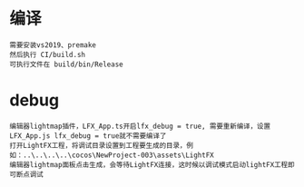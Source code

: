 # 编译
	需要安装vs2019、premake
	然后执行 CI/build.sh
	可执行文件在 build/bin/Release
	
# debug
	编辑器lightmap插件，LFX_App.ts开启lfx_debug = true, 需要重新编译，设置LFX_App.js lfx_debug = true就不需要编译了
	打开LightFX工程，将调试目录设置到工程要生成的目录，例如：..\..\..\..\cocos\NewProject-003\assets\LightFX
	编辑器lightmap面板点击生成，会等待LightFX连接，这时候以调试模式启动lightFX工程即可断点调试
